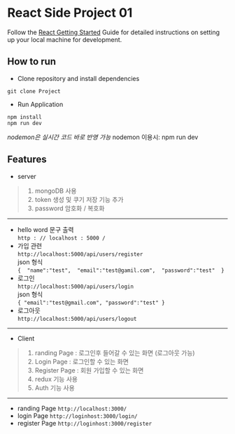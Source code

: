 # React Side Project 01
Follow the [React Getting Started](https://ko.reactjs.org/tutorial/tutorial.html) Guide for detailed instructions on setting up your local machine for development.

## How to run
* Clone repository and install dependencies
```
git clone Project
```
* Run Application
```
npm install
npm run dev
```

*nodemon은 실시간 코드 바로 반영 가능*
nodemon 이용시: npm run dev

## Features
* server
> 1. mongoDB 사용
> 2. token 생성 및 쿠기 저장 기능 추가
> 3. password 암호화 / 복호화
------------------
* hello word 문구 출력\
```http : // localhost : 5000 /``` 
* 가입 관련\
```http://localhost:5000/api/users/register``` 
\
json 형식\
``
{ 
"name":"test", 
"email":"test@gamil.com", 
"password":"test" 
}
``
* 로그인\
```http://localhost:5000/api/users/login```
\
json 형식\
``
{
    "email":"test@gmail.com",
    "password":"test"
}
``
* 로그아웃\
```http://localhost:5000/api/users/logout```
---------------------
* Client
> 1. randing Page : 로그인후 들어갈 수 있는 화면 (로그아웃 가능)
> 2. Login Page : 로그인할 수 있는 화면
> 3. Register Page : 회원 가입할 수 있는 화면
> 4. redux 기능 사용
> 5. Auth 기능 사용
--------------
* randing Page
```http://localhost:3000/```
* login Page
```http://loginhost:3000/login/```
* register Page
```http://loginhost:3000/register```
